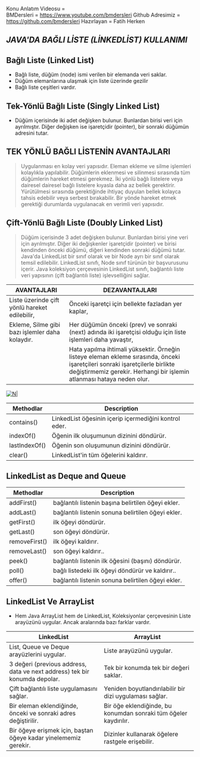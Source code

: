 Konu Anlatım Videosu =	
BMDersleri =	https://www.youtube.com/bmdersleri
Github Adresimiz =	https://github.com/bmdersleri
Hazırlayan =	Fatih Herken
 
 
 ## _JAVA'DA BAĞLI LİSTE (LİNKEDLİST) KULLANIMI​_
 

##   Bağlı Liste (Linked List)​
 
- Bağlı liste, düğüm (node) ismi verilen bir elemanda veri saklar. 
- Düğüm elemanlarına ulaşmak için liste üzerinde gezilir
- Bağlı liste çeşitleri vardır.


##   Tek-Yönlü Bağlı Liste (Singly Linked List)​
 
- Düğüm içerisinde iki adet değişken bulunur. Bunlardan birisi veri için ayrılmıştır. Diğer değişken ise işaretçidir (pointer), bir sonraki düğümün adresini tutar.

## TEK YÖNLÜ BAĞLI LİSTENİN AVANTAJLARI
> Uygulanması en kolay veri yapısıdır.​
> Eleman ekleme ve silme işlemleri kolaylıkla yapılabilir.​
> Düğümlerin eklenmesi ve silinmesi sırasında tüm düğümlerin hareket etmesi gerekmez.​
> İki yönlü bağlı listelere veya dairesel dairesel bağlı listelere kıyasla daha az bellek gerektirir.​
> Yürütülmesi sırasında gerektiğinde ihtiyaç duyulan bellek kolayca tahsis edebilir veya serbest bırakabilir.​
> Bir yönde hareket etmek gerektiği durumlarda uygulanacak en verimli veri yapısıdır. 
 

##   Çift-Yönlü Bağlı Liste (Doubly Linked List)​
 
> Düğüm içerisinde 3 adet değişken bulunur. Bunlardan birisi yine veri için ayrılmıştır. Diğer iki değişkenler işaretçidir (pointer) ve birisi kendinden önceki düğümü, diğeri kendinden sonraki düğümü tutar.​
> Java'da LinkedList bir sınıf olarak ve bir Node ayrı bir sınıf olarak temsil edilebilir. LinkedList sınıfı, Node sınıf türünün bir başvurusunu içerir.​
> Java koleksiyon çerçevesinin LinkedList sınıfı, bağlantılı liste veri yapısının (çift bağlantılı liste) işlevselliğini sağlar.​

| AVANTAJLARI | DEZAVANTAJLARI |
| ------ | ------ |
| Liste üzerinde çift yönlü hareket edilebilir,​ | Önceki işaretçi için bellekte fazladan yer kaplar,​ |
| Ekleme, Silme gibi bazı işlemler daha kolaydır.​ | Her düğümün önceki (prev) ve sonraki (next) adında iki işaretçisi olduğu için liste işlemleri daha yavaştır,​  |
|   | Hata yapılma ihtimali yüksektir. Örneğin listeye eleman ekleme sırasında, önceki işaretçileri sonraki işaretçilerle birlikte değiştirmemiz gerekir. Herhangi bir işlemin atlanması hataya neden olur.​|
 

[![N| ](https://miro.medium.com/max/5120/1*3uwHIPwTVKZTv_788lfG9w.jpeg)]( )


| Methodlar​ | Description  |
| ------ | ------ |
| contains()​ | LinkedList öğesinin içerip içermediğini kontrol eder.​ |
| indexOf()​ |Öğenin ilk oluşumunun dizinini döndürür.​  |
|  lastIndexOf()​  | Öğenin son oluşumunun dizinini döndürür.​ |
|    clear()​​  | LinkedList'in tüm öğelerini kaldırır.​|
 
## LinkedList as Deque and Queue​

| Methodlar​ | Description  |
| ------ | ------ |
| addFirst()​ | bağlantılı listenin başına belirtilen öğeyi ekler.​|
| addLast()​ |bağlantılı listenin sonuna belirtilen öğeyi ekler.​​  |
|  getFirst()​  | ilk öğeyi döndürür.​ |
|    getLast()​​  | son öğeyi döndürür.|
|    removeFirst()​​  | ilk öğeyi kaldırır.​​|
|    removeLast()​​  | son öğeyi kaldırır.​.​|
|    peek()​​  | bağlantılı listenin ilk öğesini (başını) döndürür.​​|
|    poll()​​  | bağlı listedeki ilk öğeyi döndürür ve kaldırır..​| 
|    offer()​​  | bağlantılı listenin sonuna belirtilen öğeyi ekler.​|
 
  
## LinkedList Ve ArrayList​
- Hem Java ArrayList hem de LinkedList, Koleksiyonlar çerçevesinin Liste arayüzünü uygular. Ancak aralarında bazı farklar vardır.​

| LinkedList​​ | ArrayList  |
| ------ | ------ |
| List, Queue ve Deque arayüzlerini uygular. | Liste arayüzünü uygular.​|
| 3 değeri (previous address, data ve next address) tek bir konumda depolar.​ |Tek bir konumda tek bir değeri saklar.​  |
|  Çift bağlantılı liste uygulamasını sağlar.​  | Yeniden boyutlandırılabilir bir dizi uygulaması sağlar.​ |
|    Bir eleman eklendiğinde, önceki ve sonraki adres değiştirilir.​​  | Bir öğe eklendiğinde, bu konumdan sonraki tüm öğeler kaydırılır.|
|    Bir öğeye erişmek için, baştan öğeye kadar yinelememiz gerekir.​​  | Dizinler kullanarak öğelere rastgele erişebilir.​| 
  